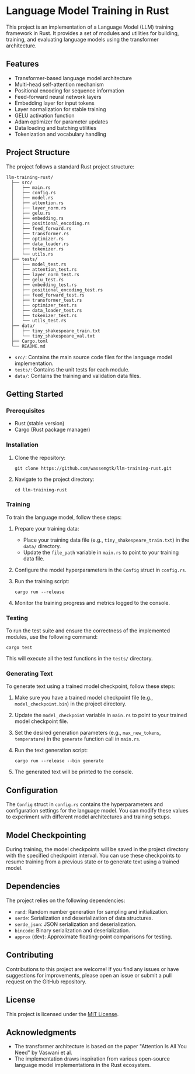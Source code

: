 # Language Model Training in Rust

This project is an implementation of a Language Model (LLM) training framework in Rust. It provides a set of modules and utilities for building, training, and evaluating language models using the transformer architecture.

## Features

- Transformer-based language model architecture
- Multi-head self-attention mechanism
- Positional encoding for sequence information
- Feed-forward neural network layers
- Embedding layer for input tokens
- Layer normalization for stable training
- GELU activation function
- Adam optimizer for parameter updates
- Data loading and batching utilities
- Tokenization and vocabulary handling


## Project Structure

The project follows a standard Rust project structure:

```
llm-training-rust/
  ├── src/
  │   ├── main.rs
  │   ├── config.rs
  │   ├── model.rs
  │   ├── attention.rs
  │   ├── layer_norm.rs
  │   ├── gelu.rs
  │   ├── embedding.rs
  │   ├── positional_encoding.rs
  │   ├── feed_forward.rs
  │   ├── transformer.rs
  │   ├── optimizer.rs
  │   ├── data_loader.rs
  │   ├── tokenizer.rs
  │   └── utils.rs
  ├── tests/
  │   ├── model_test.rs
  │   ├── attention_test.rs
  │   ├── layer_norm_test.rs
  │   ├── gelu_test.rs
  │   ├── embedding_test.rs
  │   ├── positional_encoding_test.rs
  │   ├── feed_forward_test.rs
  │   ├── transformer_test.rs
  │   ├── optimizer_test.rs
  │   ├── data_loader_test.rs
  │   ├── tokenizer_test.rs
  │   └── utils_test.rs
  ├── data/
  │   ├── tiny_shakespeare_train.txt
  │   └── tiny_shakespeare_val.txt
  ├── Cargo.toml
  └── README.md
```

- `src/`: Contains the main source code files for the language model implementation.
- `tests/`: Contains the unit tests for each module.
- `data/`: Contains the training and validation data files.

## Getting Started

### Prerequisites

- Rust (stable version)
- Cargo (Rust package manager)

### Installation

1. Clone the repository:
   ```
   git clone https://github.com/wassemgtk/llm-training-rust.git
   ```

2. Navigate to the project directory:
   ```
   cd llm-training-rust
   ```

### Training

To train the language model, follow these steps:

1. Prepare your training data:
   - Place your training data file (e.g., `tiny_shakespeare_train.txt`) in the `data/` directory.
   - Update the `file_path` variable in `main.rs` to point to your training data file.

2. Configure the model hyperparameters in the `Config` struct in `config.rs`.

3. Run the training script:
   ```
   cargo run --release
   ```

4. Monitor the training progress and metrics logged to the console.

### Testing

To run the test suite and ensure the correctness of the implemented modules, use the following command:

```
cargo test
```

This will execute all the test functions in the `tests/` directory.

### Generating Text

To generate text using a trained model checkpoint, follow these steps:

1. Make sure you have a trained model checkpoint file (e.g., `model_checkpoint.bin`) in the project directory.

2. Update the `model_checkpoint` variable in `main.rs` to point to your trained model checkpoint file.

3. Set the desired generation parameters (e.g., `max_new_tokens`, `temperature`) in the `generate` function call in `main.rs`.

4. Run the text generation script:
   ```
   cargo run --release --bin generate
   ```

5. The generated text will be printed to the console.

## Configuration

The `Config` struct in `config.rs` contains the hyperparameters and configuration settings for the language model. You can modify these values to experiment with different model architectures and training setups.

## Model Checkpointing

During training, the model checkpoints will be saved in the project directory with the specified checkpoint interval. You can use these checkpoints to resume training from a previous state or to generate text using a trained model.

## Dependencies

The project relies on the following dependencies:

- `rand`: Random number generation for sampling and initialization.
- `serde`: Serialization and deserialization of data structures.
- `serde_json`: JSON serialization and deserialization.
- `bincode`: Binary serialization and deserialization.
- `approx` (dev): Approximate floating-point comparisons for testing.

## Contributing

Contributions to this project are welcome! If you find any issues or have suggestions for improvements, please open an issue or submit a pull request on the GitHub repository.

## License

This project is licensed under the [MIT License](LICENSE).

## Acknowledgments

- The transformer architecture is based on the paper "Attention Is All You Need" by Vaswani et al.
- The implementation draws inspiration from various open-source language model implementations in the Rust ecosystem.

